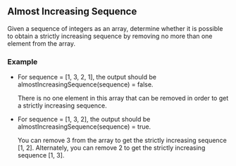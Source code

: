 ## Almost Increasing Sequence

Given a sequence of integers as an array, determine whether it is possible to obtain a strictly increasing sequence by removing no more than one element from the array.

### Example

* For sequence = [1, 3, 2, 1], the output should be
almostIncreasingSequence(sequence) = false.

  There is no one element in this array that can be removed in order to get a strictly increasing sequence.

* For sequence = [1, 3, 2], the output should be
almostIncreasingSequence(sequence) = true.

  You can remove 3 from the array to get the strictly increasing sequence [1, 2]. Alternately, you can remove 2 to get the strictly increasing sequence [1, 3].
